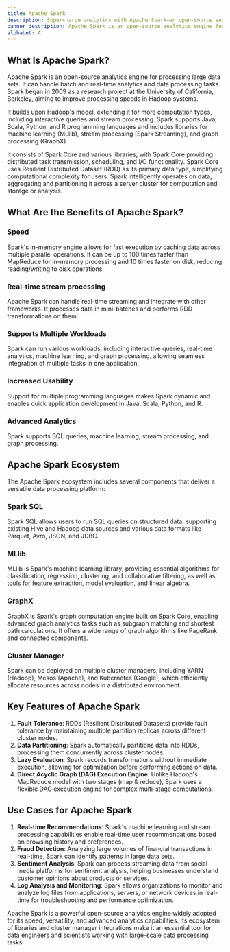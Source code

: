 ```yaml
---
title: Apache Spark
description: Supercharge analytics with Apache Spark—an open-source engine for large datasets. Handle batch and real-time tasks, evolving from a 2009 UC Berkeley project.
banner_description: Apache Spark is an open-source analytics engine for processing large data sets. It can handle batch and real-time analytics and data processing tasks. Spark began in 2009 as a research project at the University of California, Berkeley, aiming to improve processing speeds in Hadoop systems.
alphabet: A
---
```


## What Is Apache Spark?

Apache Spark is an open-source analytics engine for processing large data sets. It can handle batch and real-time analytics and data processing tasks. Spark began in 2009 as a research project at the University of California, Berkeley, aiming to improve processing speeds in Hadoop systems.

It builds upon Hadoop's model, extending it for more computation types, including interactive queries and stream processing. Spark supports Java, Scala, Python, and R programming languages and includes libraries for machine learning (MLlib), stream processing (Spark Streaming), and graph processing (GraphX).

It consists of Spark Core and various libraries, with Spark Core providing distributed task transmission, scheduling, and I/O functionality. Spark Core uses Resilient Distributed Dataset (RDD) as its primary data type, simplifying computational complexity for users. Spark intelligently operates on data, aggregating and partitioning it across a server cluster for computation and storage or analysis.

## What Are the Benefits of Apache Spark?

### Speed

Spark's in-memory engine allows for fast execution by caching data across multiple parallel operations. It can be up to 100 times faster than MapReduce for in-memory processing and 10 times faster on disk, reducing reading/writing to disk operations.

### Real-time stream processing

Apache Spark can handle real-time streaming and integrate with other frameworks. It processes data in mini-batches and performs RDD transformations on them.

### Supports Multiple Workloads

Spark can run various workloads, including interactive queries, real-time analytics, machine learning, and graph processing, allowing seamless integration of multiple tasks in one application.

### Increased Usability

Support for multiple programming languages makes Spark dynamic and enables quick application development in Java, Scala, Python, and R.

### Advanced Analytics

Spark supports SQL queries, machine learning, stream processing, and graph processing.

## Apache Spark Ecosystem

The Apache Spark ecosystem includes several components that deliver a versatile data processing platform:

### Spark SQL

Spark SQL allows users to run SQL queries on structured data, supporting existing Hive and Hadoop data sources and various data formats like Parquet, Avro, JSON, and JDBC.

### MLlib

MLlib is Spark's machine learning library, providing essential algorithms for classification, regression, clustering, and collaborative filtering, as well as tools for feature extraction, model evaluation, and linear algebra.

### GraphX

GraphX is Spark's graph computation engine built on Spark Core, enabling advanced graph analytics tasks such as subgraph matching and shortest path calculations. It offers a wide range of graph algorithms like PageRank and connected components.

### Cluster Manager

Spark can be deployed on multiple cluster managers, including YARN (Hadoop), Mesos (Apache), and Kubernetes (Google), which efficiently allocate resources across nodes in a distributed environment.

## Key Features of Apache Spark

1.  **Fault Tolerance**: RDDs (Resilient Distributed Datasets) provide fault tolerance by maintaining multiple partition replicas across different cluster nodes.
2.  **Data Partitioning**: Spark automatically partitions data into RDDs, processing them concurrently across cluster nodes.
3.  **Lazy Evaluation**: Spark records transformations without immediate execution, allowing for optimization before performing actions on data.
4.  **Direct Acyclic Graph (DAG) Execution Engine**: Unlike Hadoop's MapReduce model with two stages (map & reduce), Spark uses a flexible DAG execution engine for complex multi-stage computations.

## Use Cases for Apache Spark

1.  **Real-time Recommendations**: Spark's machine learning and stream processing capabilities enable real-time user recommendations based on browsing history and preferences.
2.  **Fraud Detection**: Analyzing large volumes of financial transactions in real-time, Spark can identify patterns in large data sets.
3.  **Sentiment Analysis**: Spark can process streaming data from social media platforms for sentiment analysis, helping businesses understand customer opinions about products or services.
4.  **Log Analysis and Monitoring**: Spark allows organizations to monitor and analyze log files from applications, servers, or network devices in real-time for troubleshooting and performance optimization.

Apache Spark is a powerful open-source analytics engine widely adopted for its speed, versatility, and advanced analytics capabilities. Its ecosystem of libraries and cluster manager integrations make it an essential tool for data engineers and scientists working with large-scale data processing tasks.
